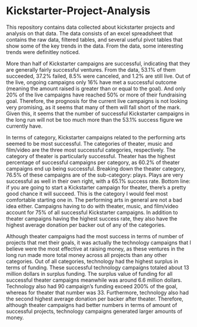 # Kickstarter-Project-Analysis
This repository contains data collected about kickstarter projects and analysis on that data. The data consists of an excel spreadsheet that contains the raw data, filtered tables, and several useful pivot tables that show some of the key trends in the data. From the data, some interesting trends were definitley noticed.

More than half of Kickstarter campaigns are successful, indicating that they are generally fairly successful ventures. From the data, 53.1% of them succeeded, 37.2% failed, 8.5% were canceled, and 1.2% are still live. Out of the live, ongoing campaigns only 16% have met a successful outcome (meaning the amount raised is greater than or equal to the goal). And only 20% of the live campaigns have reached 50% or more of their fundraising goal. Therefore, the prognosis for the current live campaigns is not looking very promising, as it seems that many of them will fall short of the mark. Given this, it seems that the number of successful Kickstarter campaigns in the long run will not be too much more than the 53.1% success figure we currently have.

In terms of category, Kickstarter campaigns related to the performing arts seemed to be most successful. The categories of theater, music and film/video are the three most successful categories, respectively. The category of theater is particularly successful. Theater has the highest percentage of successful campaigns per category, as 60.2% of theater campaigns end up being successful. Breaking down the theater category, 76.5% of these campaigns are of the sub-category: plays. Plays are very successful as well in their own right, with a 65.1% success rate. Bottom line: if you are going to start a Kickstarter campaign for theater, there’s a pretty good chance it will succeed. This is the category I would feel most comfortable starting one in. The performing arts in general are not a bad idea either. Campaigns having to do with theater, music, and film/video account for 75% of all successful Kickstarter campaigns. In addition to theater campaigns having the highest success rate, they also have the highest average donation per backer out of any of the categories.

Although theater campaigns had the most success in terms of number of projects that met their goals, it was actually the technology campaigns that I believe were the most effective at raising money, as these ventures in the long run made more total money across all projects than any other categories. Out of all categories, technology had the highest surplus in terms of funding. These successful technology campaigns totaled about 13 million dollars in surplus funding. The surplus value of funding for all successful theater campaigns meanwhile was around 6.6 million dollars. Technology also had 90 campaign’s funding exceed 200% of the goal, whereas for theater that number was 33. Furthermore, technology also had the second highest average donation per backer after theater. Therefore, although theater campaigns had better numbers in terms of amount of successful projects, technology campaigns generated larger amounts of money. 
